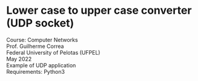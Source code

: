 # Lower case to upper case converter (UDP socket)

Course: Computer Networks <br>
Prof. Guilherme Correa <br>
Federal University of Pelotas (UFPEL) <br>
May 2022 <br>
Example of UDP application <br>
Requirements: Python3
